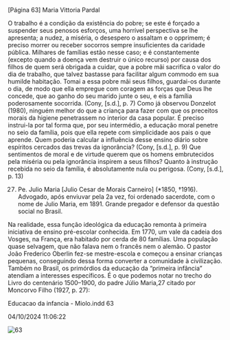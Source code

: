 [Página 63]
Maria Vittoria Pardal

O trabalho é a condição da existência do pobre; se este é
forçado a suspender seus penosos esforços, uma horrível
perspectiva se lhe apresenta; a nudez, a miséria, o desespero o
assaltam e o opprimem; é preciso morrer ou receber socorros
sempre insuficientes da caridade pública.
Milhares de famílias estão nesse caso; e é constantemente
(excepto quando a doença vem destruir o único recurso) por
causa dos filhos de quem será obrigada a cuidar, que a pobre
mãi sacrifica o valor do dia de trabalho, que talvez bastasse
para facilitar algum commodo em sua humilde habitação.
Tomai a essa pobre mãi seus filhos, guardai-os durante o
dia, de modo que ella empregue com coragem as forças que
Deus lhe concede, que ao ganho do seu marido junte o seu,
e eis a família poderosamente socorrida.
(Cony, [s.d.], p. 7)
Como já observou Donzelot (1980), ninguém melhor do que a
criança para fazer com que os preceitos morais da higiene penetrassem
no interior da casa popular.
É preciso instrui-la por tal forma que, por seu intermédio, a
educação moral penetre no seio da família, pois que ella repete
com simplicidade aos pais o que aprende. Quem poderia
calcular a influência desse ensino diário sobre espíritos
cercados das trevas da ignorância?
(Cony, [s.d.], p. 9)
Que sentimentos de moral e de virtude querem que os homens
embrutecidos pela miséria ou pela ignorância inspirem a
seus filhos? Quanto à instrução recebida no seio da família,
é absolutamente nula ou perigosa.
(Cony, [s.d.], p. 13)

27. Pe. Julio Maria [Julio Cesar de
Morais Carneiro] (*1850, †1916).
Advogado, após enviuvar pela 2a vez,
foi ordenado sacerdote, com o nome
de Julio Maria, em 1891. Grande
pregador e defensor da questão social
no Brasil.

Na realidade, essa função ideológica da educação remonta à primeira iniciativa de ensino pré-escolar conhecida. Em 1770, um vale
da cadeia dos Vosges, na França, era habitado por cerda de 80 famílias. Uma população quase selvagem, que não falava nem o francês
nem o alemão. O pastor João Frederico Oberlin fez-se mestre-escola e
começou a ensinar crianças pequenas, conseguindo dessa forma converter a comunidade à civilização. Também no Brasil, os primórdios
da educação da “primeira infância” atendiam a interesses específicos.
É o que podemos notar no trecho do Livro do centenário 1500–1900, do
padre Júlio Maria,27 citado por Moncorvo Filho (1927, p. 27):


Educacao da infancia - Miolo.indd 63

04/10/2024 11:06:22

![63](./img/page_63-01.jpg)
